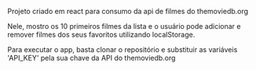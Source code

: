 Projeto criado em react para consumo da api de filmes do themoviedb.org

Nele, mostro os 10 primeiros filmes da lista e o usuário pode adicionar e remover filmes dos seus favoritos utilizando localStorage.

Para executar o app, basta clonar o repositório e substituir as variáveis 'API_KEY' pela sua chave da API do themoviedb.org
